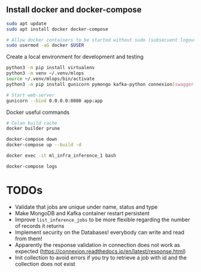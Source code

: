 ## Install docker and docker-compose
```sh
sudo apt update
sudo apt install docker docker-compose

# Allow docker containers to be started without sudo (subsecuent logout and login needed)
sudo usermod -aG docker $USER
```

Create a local environment for development and testing
```sh
python3 -m pip install virtualenv
python3 -m venv ~/.venv/mlops
source ~/.venv/mlops/bin/activate
python3 -m pip install gunicorn pymongo kafka-python connexion[swagger-ui]

# Start web-server
gunicorn --bind 0.0.0.0:8080 app:app
```

Docker useful commands
```sh
# Celan build cache
docker builder prune

docker-compose down
docker-compose up --build -d

docker exec -it ml_infra_inference_1 bash

docker-compose logs
```





# TODOs
* Validate that jobs are unique under name, status and type
* Make MongoDB and Kafka container restart persistent
* Improve `list_inference_jobs` to be more flexible regarding the number of records it returns 
* Implement security on the Databases! everybody can write and read from them!
* Apparently the response validation in connection does not work as expected (https://connexion.readthedocs.io/en/latest/response.html)
* Init collection to avoid errors if you try to retrieve a job with id and the collection does not exist
